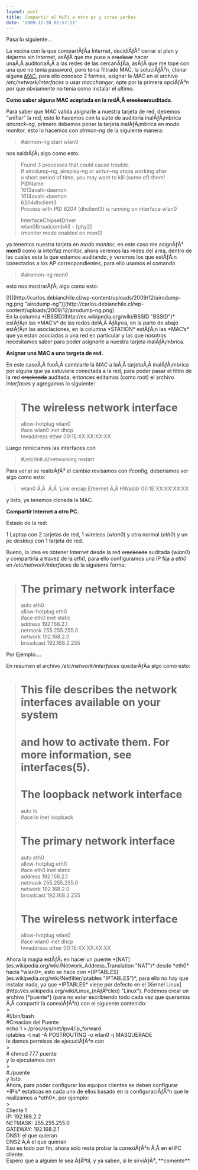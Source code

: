 ```yaml
---
layout: post
title: Compartir el WiFi a otro pc y otras yerbas
date: '2009-12-20 02:57:11'
---
```



Pasa lo siguiente…

La vecina con la que compartÃƒÂ­a Internet, decidiÃƒÂ³ cerrar el plan y dejarme sin Internet, asÃƒÂ­ que me puse a <span style="text-decoration: line-through;">crackear</span> hacer unaÃ‚Â auditoriaÃ‚Â a las redes de las cercanÃƒÂ­a, asÃƒÂ­ que me tope con una que no tenia password, pero tenia filtrado MAC, la soluciÃƒÂ³n, clonar alguna *[MAC](http://es.wikipedia.org/wiki/DirecciÃƒÂ³n_MAC "DirecciÃƒÂ³n MAC")*, para ello conosco 2 formas, asignar la *MAC* en el archivo */etc/network/interfaces* o usar *macchanger*, opte por la primera opciÃƒÂ³n por que obviamente no tenia como instalar el ultimo.

**Como saber alguna MAC aceptada en la redÃ‚Â <span style="font-weight: normal;"><span style="text-decoration: line-through;">**crackear**</span>**auditada****.**</span>**

Para saber que *MAC* valida asignarle a nuestra tarjeta de red, debemos “snifiar” la red, esto lo hacemos con la suite de auditoria inalÃƒÂ¡mbrica *aircrack-ng*, primero debemos poner la tarjeta inalÃƒÂ¡mbrica en modo monitor, esto lo hacemos con *airmon-ng* de la siguiente manera:

> #airmon-ng start wlan0

nos saldrÃƒÂ¡ algo como esto:

> Found 3 processes that could cause trouble.  
>  If airodump-ng, aireplay-ng or airtun-ng stops working after  
>  a short period of time, you may want to kill (some of) them!  
>  PID<span style="white-space: pre;"></span>Name  
>  1613<span style="white-space: pre;"></span>avahi-daemon  
>  1614<span style="white-space: pre;"></span>avahi-daemon  
>  6204<span style="white-space: pre;"></span>dhclient3  
>  Process with PID 6204 (dhclient3) is running on interface wlan0
> 
> Interface<span style="white-space: pre;"></span>Chipset<span style="white-space: pre;"></span>Driver  
>  wlan0<span style="white-space: pre;"></span>Broadcom<span style="white-space: pre;"></span>b43 – [phy2]  
> <span style="white-space: pre;"></span>(monitor mode enabled on mon0)

ya tenemos nuestra tarjeta en *modo monitor*, en este caso me asignÃƒÂ³ **mon0** como la interfaz monitor, ahora veremos las redes del area, dentro de las cuales esta la que estamos auditando, y veremos los que estÃƒÂ¡n conectados a los AP correcpondientes, para ello usamos el comando

> #airomon-ng mon0

esto nos mostrarÃƒÂ¡ algo como esto:

<div id="_mcePaste">[![](http://carlos.debianchile.cl/wp-content/uploads/2009/12/airodump-ng.png "airodump-ng")](http://carlos.debianchile.cl/wp-content/uploads/2009/12/airodump-ng.png)</div>En la columna *[BSSID](http://es.wikipedia.org/wiki/BSSID "BSSID")* estÃƒÂ¡n las *MAC’s* de las redes delÃ‚Â ÃƒÂ¡rea, en la parte de abajo estÃƒÂ¡n las asociaciones, en la columna *STATION* estÃƒÂ¡n las *MAC’s* que ya estan asociadas a una red en particular y las que nosotros necesitamos saber para poder asignarle a nuestra tarjeta inalÃƒÂ¡mbrica.

**Asignar una MAC a una targeta de red.**

En este casoÃ‚Â fueÃ‚Â cambiarle la *MAC* a laÃ‚Â tarjetaÃ‚Â inalÃƒÂ¡mbrica por alguna que ya estuviera conectada a la red, para poder pasar el filtro de la red <span style="text-decoration: line-through;">crackeada</span> auditada, entonces editamos (como root) el archivo *interfaces* y agregamos lo siguiente:

> # The wireless network interface  
>  allow-hotplug wlan0  
>  iface wlan0 inet dhcp  
>  hwaddress ether 00:1E:XX:XX:XX:XX

Luego reiniciamos las interfaces con

> #/etc/init.d/networking restart

Para ver si se realizÃƒÂ³ el cambio revisamos con ifconfig, deberiamos ver algo como esto:

> wlan0 Ã‚Â  Ã‚Â  Link encap:Ethernet Ã‚Â HWaddr 00:1E:XX:XX:XX:XX

y listo, ya tenemos clonada la MAC.

**Compartir Internet a otro PC.**

Estado de la red:

1 Laptop con 2 tarjetas de red, 1 wireless (*wlan0*) y otra normal (*eth0*) y un pc desktop con 1 tarjeta de red.

Bueno, la idea es obtener Internet desde la red <span style="text-decoration: line-through;">crackeada</span> auditada (*wlan0*) y compartirla a travez de la *eth0*, para ello configuramos una IP fija a *eth0* en */etc/network/interfaces* de la siguienre forma:

> # The primary network interface  
>  auto eth0  
>  allow-hotplug eth0  
>  iface eth0 inet static  
>  address 192.168.2.1  
>  netmask 255.255.255.0  
>  network 192.168.2.0  
>  broadcast 192.168.2.255

Por Ejemplo….

En resumen el archivo */etc/network/interfaces* quedarÃƒÂ­a algo como esto:

> # This file describes the network interfaces available on your system  
>  # and how to activate them. For more information, see interfaces(5).
> 
> # The loopback network interface  
>  auto lo  
>  iface lo inet loopback
> 
> # The primary network interface  
>  auto eth0  
>  allow-hotplug eth0  
>  iface eth0 inet static  
>  address 192.168.2.1  
>  netmask 255.255.255.0  
>  network 192.168.2.0  
>  broadcast 192.168.2.255
> 
> # The wireless network interface
> 
> allow-hotplug wlan0  
>  iface wlan0 inet dhcp  
>  hwaddress ether 00:1E:XX:XX:XX:XX

<div>Ahora la magia estÃƒÂ¡ en hacer un puente *[NAT](es.wikipedia.org/wiki/Network_Address_Translation "NAT")* desde *eth0* hacia *wlan0*, esto se hace con *[IPTABLES](es.wikipedia.org/wiki/Netfilter/iptables "IPTABLES")*, para ello no hay que instalar nada, ya que *IPTABLES* viene por defecto en el [Kernel Linux](http://es.wikipedia.org/wiki/Linux_(nÃƒÂºcleo) "Linux").  
 Podemos crear un archivo [*puente*] (para no estar escribiendo todo cada vez que queramos Ã‚Â compartir la conexiÃƒÂ³n) con el siguiente contenido:</div><div>> <div>#!/bin/bash</div><div>#Creacion del Puente</div><div>echo 1 > /proc/sys/net/ipv4/ip_forward</div><div>iptables -t nat -A POSTROUTING -o wlan0 -j MASQUERADE</div>

</div><div>le damos permisos de ejecuciÃƒÂ³n con</div>> <div># chmod 777 puente</div>

<div>y lo ejecutamos con</div>> <div>#./puente</div>

<div>y listo.</div><div>Ahora, para poder configurar los equipos clientes se deben configurar *IP’s* estaticas en cada uno de ellos basado en la configuraciÃƒÂ³n que le realizamos a *eth0*, por ejemplo:</div><div></div>> <div>Cliente 1</div><div>IP: 192.168.2.2</div><div>NETMASK: 255.255.255.0</div><div>GATEWAY: 192.168.2.1</div><div>DNS1: el que quieran</div><div>DNS2:Ã‚Â el que quieran</div>

<div></div><div>Eso es todo por fin, ahora solo resta probar la conexiÃƒÂ³n Ã‚Â en el PC cliente.</div><div>Espero que a alguien le sea ÃƒÂºtil, y ya saben, si le sirviÃƒÂ³, **comente**.</div>
